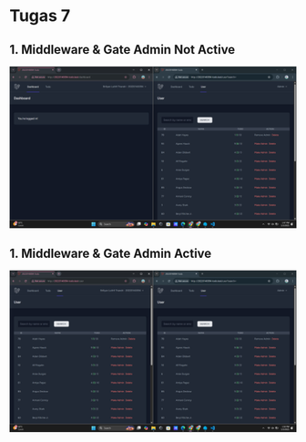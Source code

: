 # Tugas 7

## 1. Middleware & Gate Admin Not Active
![alt text](screenshot/tugas7/Screenshotnotactive.png)

## 1. Middleware & Gate Admin Active
![alt text](screenshot/tugas7/Screenshotactive.png)
